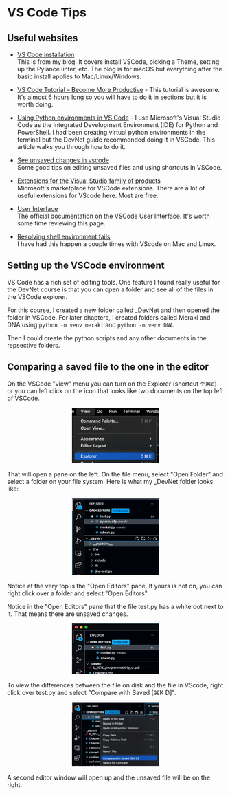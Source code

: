 # VS Code Tips #

## Useful websites ##  

* [VS Code installation](https://mwhubbard.blogspot.com/2021/03/apple-macbook-air-m1-for-network_15.html#VSCode)  
This is from my blog. It covers install VSCode, picking a Theme, setting up the Pylance linter, etc. The blog is for macOS but everything after the basic install applies to Mac/Linux/Windows.  
* [VS Code Tutorial – Become More Productive](https://www.youtube.com/watch?v=heXQnM99oAI) - This tutorial is awesome. It's almost 6 hours long so you will have to do it in sections but it is worth doing.
* [Using Python environments in VS Code](https://code.visualstudio.com/docs/python/python-tutorial#_create-a-virtual-environment) -
I use Microsoft's Visual Studio Code as the Integrated Development Environment (IDE) for Python and PowerShell.  I had been creating virtual python environments in the terminal but the DevNet guide recommended doing it in VSCode. This article walks you through how to do it.  

* [See unsaved changes in vscode](https://stackoverflow.com/questions/65874120/see-unsaved-changes-in-vscode)  
Some good tips on editing unsaved files and using shortcuts in VSCode.  

* [Extensions for the Visual Studio family of products](https://marketplace.visualstudio.com/vscode)  
Microsoft's marketplace for VSCode extensions. There are a lot of useful extensions for VScode here. Most are free.  

* [User Interface](https://code.visualstudio.com/docs/getstarted/userinterface)  
The official documentation on the VSCode User Interface. It's worth some time reviewing this page.  

* [Resolving shell environment fails](https://code.visualstudio.com/docs/supporting/faq#_resolving-shell-environment-fails)  
I have had this happen a couple times with VScode on Mac and Linux.  

## Setting up the VSCode environment ##

VS Code has a rich set of editing tools. One feature I found really useful for the DevNet course is that you can open a folder and see all of the files in the VSCode explorer.  

For this course, I created a new folder called _DevNet and then opened the folder in VSCode. For later chapters, I created folders called Meraki and DNA using `python -m venv meraki` and `python -m venv DNA`.  

Then I could create the python scripts and any other documents in the repsective folders.

## Comparing a saved file to the one in the editor ##

On the VSCode "view" menu you can turn on the Explorer (shortcut ↑⌘e) or you can left click on the icon that looks like two documents on the top left of VSCode.  
<p align="center" width="100%">
    <img width="40%" src="https://github.com/rikosintie/DevNetAssoc/blob/main/chapter3/images/VS-View-Menu.png">  
</p>  

That will open a pane on the left. On the file menu, select "Open Folder" and select a folder on your file system. Here is what my _DevNet folder looks like:  
<p align="center" width="100%">
    <img width="40%" src="https://github.com/rikosintie/DevNetAssoc/blob/main/chapter3/images/VS-DevNet-Folder.png"> 
</p> 

Notice at the very top is the "Open Editors" pane. If yours is not on, you can right click over a folder and select "Open Editors".

Notice in the "Open Editors" pane that the file test.py has a white dot next to it. That means there are unsaved changes.  

<p align="center" width="100%">
    <img width="40%" src="https://github.com/rikosintie/DevNetAssoc/blob/main/chapter3/images/Unsaved-changes.png"> 
</p>  

To view the differences between the file on disk and the file in VScode, right click over test.py and select "Compare with Saved [⌘K D]".  

<p align="center" width="100%">
    <img width="40%" src="https://github.com/rikosintie/DevNetAssoc/blob/main/chapter3/images/VS-Compare.png"> 
</p>  

A second editor window will open up and the unsaved file will be on the right.
